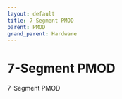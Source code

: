 ```yaml
---
layout: default
title: 7-Segment PMOD
parent: PMOD
grand_parent: Hardware
---
```


# 7-Segment PMOD

7-Segment PMOD